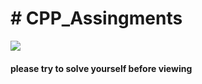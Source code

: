 <html>
<h1># CPP_Assingments</h1>
<body>
<img src="https://upload.wikimedia.org/wikipedia/commons/thumb/1/18/ISO_C%2B%2B_Logo.svg/1200px-ISO_C%2B%2B_Logo.svg.png">
<h4>please try to solve yourself before viewing</h4>
</body>
</html>
